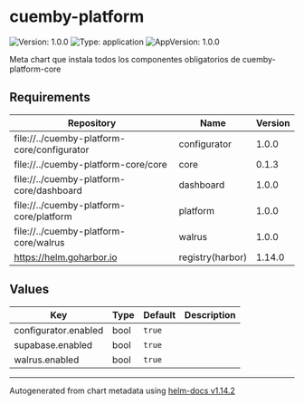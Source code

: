 # cuemby-platform

![Version: 1.0.0](https://img.shields.io/badge/Version-1.0.0-informational?style=flat-square) ![Type: application](https://img.shields.io/badge/Type-application-informational?style=flat-square) ![AppVersion: 1.0.0](https://img.shields.io/badge/AppVersion-1.0.0-informational?style=flat-square)

Meta chart que instala todos los componentes obligatorios de cuemby-platform-core

## Requirements

| Repository | Name | Version |
|------------|------|---------|
| file://../cuemby-platform-core/configurator | configurator | 1.0.0 |
| file://../cuemby-platform-core/core | core | 0.1.3 |
| file://../cuemby-platform-core/dashboard | dashboard | 1.0.0 |
| file://../cuemby-platform-core/platform | platform | 1.0.0 |
| file://../cuemby-platform-core/walrus | walrus | 1.0.0 |
| https://helm.goharbor.io | registry(harbor) | 1.14.0 |

## Values

| Key | Type | Default | Description |
|-----|------|---------|-------------|
| configurator.enabled | bool | `true` |  |
| supabase.enabled | bool | `true` |  |
| walrus.enabled | bool | `true` |  |

----------------------------------------------
Autogenerated from chart metadata using [helm-docs v1.14.2](https://github.com/norwoodj/helm-docs/releases/v1.14.2)
